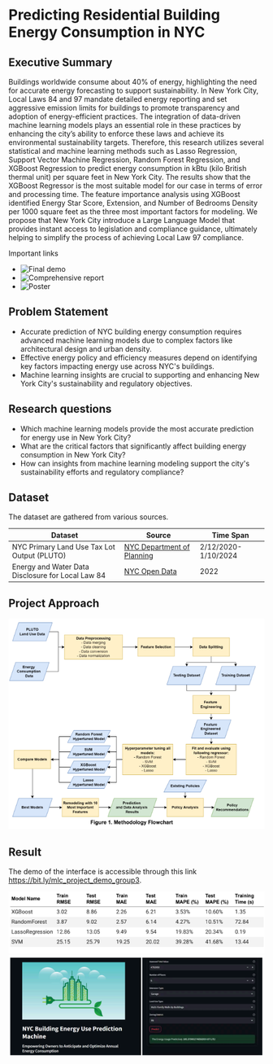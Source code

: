 # Predicting Residential Building Energy Consumption in NYC

## Executive Summary

Buildings worldwide consume about 40% of energy, highlighting the need for accurate energy
forecasting to support sustainability. In New York City, Local Laws 84 and 97 mandate detailed
energy reporting and set aggressive emission limits for buildings to promote transparency and
adoption of energy-efficient practices. The integration of data-driven machine learning models
plays an essential role in these practices by enhancing the city’s ability to enforce these laws
and achieve its environmental sustainability targets. Therefore, this research utilizes several
statistical and machine learning methods such as Lasso Regression, Support Vector Machine
Regression, Random Forest Regression, and XGBoost Regression to predict energy
consumption in kBtu (kilo British thermal unit) per square feet in New York City. The results
show that the XGBoost Regressor is the most suitable model for our case in terms of error and
processing time. The feature importance analysis using XGBoost identified Energy Star Score,
Extension, and Number of Bedrooms Density per 1000 square feet as the three most important
factors for modeling. We propose that New York City introduce a Large Language Model that
provides instant access to legislation and compliance guidance, ultimately helping to simplify the
process of achieving Local Law 97 compliance.

Important links
- ![Final demo](https://bit.ly/mlc_project_demo_group3)
- ![Comprehensive report](https://drive.google.com/file/d/1HyeoOwNvF4iSCyrhe0H8KOuWp0wfFnli/view?usp=sharing)
- ![Poster](https://docs.google.com/presentation/d/1D2A9eFOuF21zzz1N20TMbS4ga-1CwhUN/pub?start=true&loop=false&delayms=3000)

## Problem Statement

- Accurate prediction of NYC building energy consumption requires advanced machine learning models due to complex factors like architectural design and urban density.
- Effective energy policy and efficiency measures depend on identifying key factors impacting energy use across NYC's buildings.
- Machine learning insights are crucial to supporting and enhancing New York City's sustainability and regulatory objectives.

## Research questions
- Which machine learning models provide the most accurate prediction for energy use in New York City?
- What are the critical factors that significantly affect building energy consumption in New York City?
- How can insights from machine learning modeling support the city's sustainability efforts and regulatory compliance?

## Dataset

The dataset are gathered from various sources.

| Dataset  | Source  |  Time Span | 
|---|---|---|
|  NYC Primary Land Use Tax Lot Output (PLUTO) |  [NYC Department of Planning](https://data.cityofnewyork.us/City-Government/Primary-Land-Use-Tax-Lot-Output-PLUTO-/64uk-42ks/about_data) | 2/12/2020-1/10/2024   |
|  Energy and Water Data Disclosure for Local Law 84  |  [NYC Open Data](https://data..us/Environment/Energy-and-Water-Data-Disclosure-for-Local-Law-84-/7x5e-2fxh/about_data) |  2022 |


## Project Approach
![methods](assets/methods.png)

## Result
The demo of the interface is accessible through this link https://bit.ly/mlc_project_demo_group3.

![bestmodel](assets/result-bestmodel.png)
![streamlit](assets/result-streamlit.png)